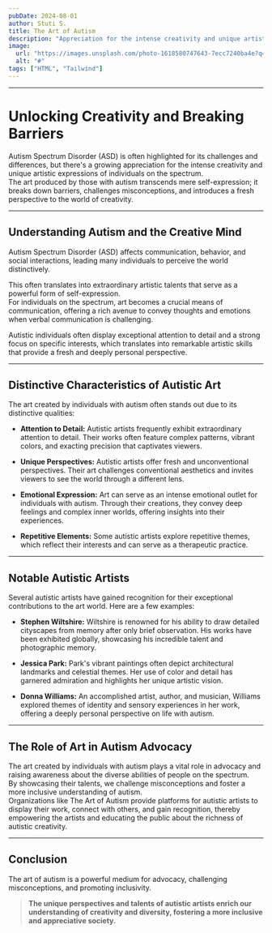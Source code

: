 ```yaml
---
pubDate: 2024-08-01
author: Stuti S.
title: The Art of Autism
description: "Appreciation for the intense creativity and unique artistic expressions of individuals on the spectrum."
image:
  url: "https://images.unsplash.com/photo-1618580747643-7ecc7240ba4e?q=80&w=2787&auto=format&fit=crop&ixlib=rb-4.0.3&ixid=M3wxMjA3fDB8MHxwaG90by1wYWdlfHx8fGVufDB8fHx8fA%3D%3D"
  alt: "#"
tags: ["HTML", "Tailwind"]
---
```


***
# Unlocking Creativity and Breaking Barriers 

Autism Spectrum Disorder (ASD) is often highlighted for its challenges and differences, but there's a growing appreciation for the intense creativity and unique artistic expressions of individuals on the spectrum. 
<br>
The art produced by those with autism transcends mere self-expression; it breaks down barriers, challenges misconceptions, and introduces a fresh perspective to the world of creativity.
*** 
## Understanding Autism and the Creative Mind 
Autism Spectrum Disorder (ASD) affects communication, behavior, and social interactions, leading many individuals to perceive the world distinctively. 
<br>

This often translates into extraordinary artistic talents that serve as a powerful form of self-expression.
<br>
For individuals on the spectrum, art becomes a crucial means of communication, offering a rich avenue to convey thoughts and emotions when verbal communication is challenging.
<br>

Autistic individuals often display exceptional attention to detail and a strong focus on specific interests, which translates into remarkable artistic skills that provide a fresh and deeply personal perspective.
***
## Distinctive Characteristics of Autistic Art 
The art created by individuals with autism often stands out due to its distinctive qualities:
* **Attention to Detail:** Autistic artists frequently exhibit extraordinary attention to detail. Their works often feature complex patterns, vibrant colors, and exacting precision that captivates viewers.

* **Unique Perspectives:** Autistic artists offer fresh and unconventional perspectives. Their art challenges conventional aesthetics and invites viewers to see the world through a different lens.

* **Emotional Expression:** Art can serve as an intense emotional outlet for individuals with autism. Through their creations, they convey deep feelings and complex inner worlds, offering insights into their experiences.

* **Repetitive Elements:** Some autistic artists explore repetitive themes, which reflect their interests and can serve as a therapeutic practice.
***
## Notable Autistic Artists
Several autistic artists have gained recognition for their exceptional contributions to the art world. Here are a few examples:
* **Stephen Wiltshire:** Wiltshire is renowned for his ability to draw detailed cityscapes from memory after only brief observation. His works have been exhibited globally, showcasing his incredible talent and photographic memory.

* **Jessica Park:** Park's vibrant paintings often depict architectural landmarks and celestial themes. Her use of color and detail has garnered admiration and highlights her unique artistic vision.

* **Donna Williams:** An accomplished artist, author, and musician, Williams explored themes of identity and sensory experiences in her work, offering a deeply personal perspective on life with autism.
***
## The Role of Art in Autism Advocacy 
The art created by individuals with autism plays a vital role in advocacy and raising awareness about the diverse abilities of people on the spectrum. 
<br> 
By showcasing their talents, we challenge misconceptions and foster a more inclusive understanding of autism. 
<br> 
Organizations like The Art of Autism provide platforms for autistic artists to display their work, connect with others, and gain recognition, thereby empowering the artists and educating the public about the richness of autistic creativity.
***
## Conclusion 
The art of autism is a powerful medium for advocacy, challenging misconceptions, and promoting inclusivity. 
<br> 
> **The unique perspectives and talents of autistic artists enrich our understanding of creativity and diversity, fostering a more inclusive and appreciative society.**

